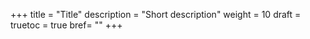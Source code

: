 +++
title = "Title"
description = "Short description"
weight = 10
draft = truetoc = true
bref= ""
+++

